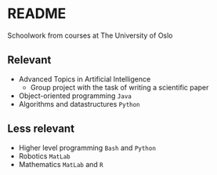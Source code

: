 # README

Schoolwork from courses at The University of Oslo

## Relevant
- Advanced Topics in Artificial Intelligence
  - Group project with the task of writing a scientific paper
- Object-oriented programming `Java`
- Algorithms and datastructures `Python`

## Less relevant
- Higher level programming `Bash` and `Python`
- Robotics `MatLab`
- Mathematics `MatLab` and `R`
